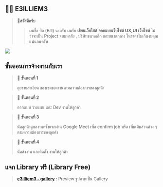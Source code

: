 ## 🧑‍💻 E3ILLIEM3
> **📍สวัสดีครับ**
> > ผมชื่อ บิล (Bill) นะครับ ผมรับ **เขียนเว็บไซต์**
**ออกแบบเว็บไซต์** 
**UX,UI เว็บไซต์** ไม่ว่าจะเป็น Project จบมหาลัย ,
 บริษัทขนาดเล็ก และขนาดกลาง ในราคาไมเกินงบคุณแน่นอนครับ


![](https://user-images.githubusercontent.com/116717298/199755562-bc7354dc-2ab0-4c9a-b66b-20fec03d6cd2.png)

## ขั้นตอนการจ้างงานกับเรา
> 📌 **ขั้นตอนที่ 1**
>
> คุยรายละเอียด ของเขตของงานตามความต้องการของลูกค้า

> 📌 **ขั้นตอนที่ 2**
>
> ออกแบบ วางแผน และ Dev งานให้ลูกค้า 

> 📌 **ขั้นตอนที่ 3**
>
> นัดลูกค้าดูผลงานครั้งแรกผ่าน Google Meet เพื่อ confirm job หรือ เพิ่มเติมส่วนต่าง ๆ ตามความต้องการของลูกค้า

> 🏁 **ขั้นตอนที่ 4**
>
> นัดส่งงาน และติดตั้ง งานให้ลูกค้า 

## แจก Library ฟรี (Library Free)
> **[e3illiem3 - gallery](https://github.com/E3ILLIEM3/e3illiem3_gallery) :** Preview  รูปภาพเป็น Gallery
